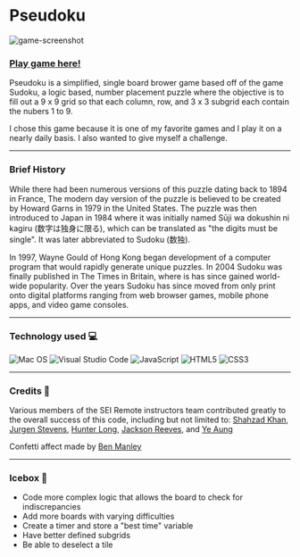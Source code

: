 # Pseudoku
<img src="https://i.imgur.com/hBll08p.png" alt="game-screenshot">

### <a href="https://cit690.github.io/sudoku/">Play game here!</a>


Pseudoku is a simplified, single board brower game based off of the game Sudoku, a logic based, number placement puzzle where the objective is to fill out a 9 x 9 grid so that each column, row, and 3 x 3 subgrid each contain the nubers 1 to 9.

I chose this game because it is one of my favorite games and I play it on a nearly daily basis. I also wanted to give myself a challenge.

----
### **Brief History**

While there had been numerous versions of this puzzle dating back to 1894 in France, The modern day version of the puzzle is believed to be created by Howard Garns in 1979 in the United States. The puzzle was then introduced to Japan in 1984 where it was initially named Sūji wa dokushin ni kagiru (数字は独身に限る), which can be translated as "the digits must be single". It was later abbreviated to Sudoku (数独). 

In 1997, Wayne Gould of Hong Kong began development of a computer program that would rapidly generate unique puzzles. In 2004 Sudoku was finally published in The Times in Britain, where is has since gained world-wide popularity. Over the years Sudoku has since moved from only print onto digital platforms ranging from web browser games, mobile phone apps, and video game consoles.


----------
### **Technology used** 💻

![Mac OS](https://img.shields.io/badge/mac%20os-000000?style=for-the-badge&logo=macos&logoColor=F0F0F0)
![Visual Studio Code](https://img.shields.io/badge/Visual%20Studio%20Code-0078d7.svg?style=for-the-badge&logo=visual-studio-code&logoColor=white)
![JavaScript](https://img.shields.io/badge/javascript-%23323330.svg?style=for-the-badge&logo=javascript&logoColor=%23F7DF1E)
![HTML5](https://img.shields.io/badge/html5-%23E34F26.svg?style=for-the-badge&logo=html5&logoColor=white)
![CSS3](https://img.shields.io/badge/css3-%231572B6.svg?style=for-the-badge&logo=css3&logoColor=white)


---
### **Credits** 💛

Various members of the SEI Remote instructors team contributed greatly to the overall success of this code, including but not limited to: <a href="https://github.com/flawgical">Shahzad Khan</a>, <a href="https://github.com/jurgenstevens">Jurgen Stevens</a>, <a href="https://github.com/whlong1">Hunter Long</a>, <a href="https://github.com/jtreeves">Jackson Reeves</a>, and <a href="https://github.com/poppan2">Ye Aung</a>

Confetti affect made by <a href="https://github.com/ManliestBen">Ben Manley</a>

---
### **Icebox** 🧊

- Code more complex logic that allows the board to check for indiscrepancies
- Add more boards with varying difficulties
- Create a timer and store a "best time" variable
- Have better defined subgrids
- Be able to deselect a tile




